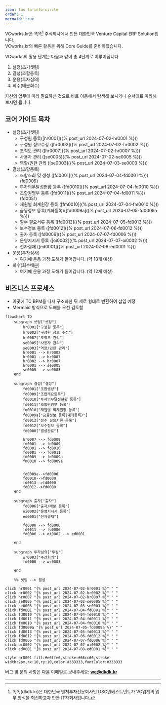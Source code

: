 ```yaml
---
icon: fas fa-info-circle
order: 1
mermaid: true
---
```

VCworks.kr은 똑똑[^dkdk] 주식회사에서 만든 대한민국 Venture Capital ERP Solution입니다.   
VCworks.kr의 빠른 활용을 위해 Core Guide를 준비하였습니다.

VCworks의 활용 단계는 다음과 같이 총 4단계로 이루어집니다

1. 설정(초기셋팅)
2. 결성(조합등록)
3. 운용(투자심의)
4. 회수(배분회수)

자신의 업무에 따라 필요하신 것으로 바로 이동해서 탐색해 보시거나 순서대로 따라해 보시면 됩니다.

## 코어 가이드 목차
- 설정(초기셋팅)
	- 구성원 등록([hr0001]({% post_url 2024-07-02-hr0001 %})) 
	- 구성원 정보수정 ([hr0002]({% post_url 2024-07-02-hr0002 %}))
	- 조직도 관리 ([hr0007]({% post_url 2024-07-02-hr0007 %}))  
	- 사용자 관리 ([se0005]({% post_url 2024-07-02-se0005 %}))  
	- 역할/권한 관리 ([se0003]({% post_url 2024-07-03-se0003 %}))  
- 결성(조합등록)
	- 조합조회 및 생성 ([fd0001]({% post_url 2024-07-04-fd0001 %}))(fd0009) 
	- 투자의무달성현황 등록 ([fd0010]({% post_url 2024-07-04-fd0010 %}))
	- 조합원명부 등록 ([fd0011]({% post_url 2024-07-04-fd0011 %}))(fd0051)
	- 재원별 회계원장 등록 ([fm0010]({% post_url 2024-07-04-fm0010 %}))
	- 금융정보 등록(계좌등록)([fd0009a]({% post_url 2024-07-05-fd0009a %}))
	- 필수 필요서류 등록 ([fd0013]({% post_url 2024-07-05-fd0013 %}))
	- 보수정보 등록 ([fd0012]({% post_url 2024-07-06-fd0012 %}))
	- 출자 등록 ([fd0006]({% post_url 2024-07-07-fd0006 %}))
	- 운영지시서 등록 ([oi0002]({% post_url 2024-07-07-oi0002 %}))
	- 전자결재 ([ed0001]({% post_url 2024-07-08-ed0001 %}))
- 운용(투자심사)
    - 여기에 운용 과정 도해가 들어갑니다. (약 13개 예상)
- 회수(회수배분)
    - 여기에 운용 과정 도해가 들어갑니다. (약 12개 예상)



## 비즈니스 프로세스

- 이곳에 TC BPM을 다시 구조화한 뒤 세로 형태로 변환하여 삽입 예정
- Mermaid 방식으로 도해를 우선 검토함

```mermaid
flowchart TD
    subgraph 셋팅["셋팅"]
        hr0001["구성원 등록"]
        hr0002["구성원 정보 수정"]
        hr0007["조직도 관리"]
        se0005["사용자 관리"]
        se0003["역할/권한 관리"]
        hr0001 --> hr0002
        hr0001 --> hr0007
        hr0002 --> hr0007
        hr0001 --> se0005
        se0005 --> se0003
    end

    subgraph 결성["결성"]
        fd0001["조합생성"]
        fd0009["조합개요등록"]
        fd0010["투자의무달성현황 등록"]
        fd0011["조합원명부 등록"]
        fm0010["재원별 회계원장 등록"]
        fd0009a["금융정보 등록(계좌등록)"]
        fd0013["필수 필요서류 등록"]
        fd0012["보수정보 등록"]
        fd0000["결성완료"]

        hr0007 --> fd0009
        fd0001 --> fd0009
        fd0001 --> fd0010
        fd0001 --> fd0011 
        fd0009 --> fd0009a 
        fm0010 --> fd0009a


        fd0009a-->fd0000
        fd0010-->fd0000
        fd0013-->fd0000
        fd0012-->fd0000
    end

    subgraph 출자["출자"]
        fd0006["출자/배분 등록"]
        oi0002["운영지시서 등록"]
        ed0001["전자결재"]

        fd0000 --> fd0006
        fd0011 --> fd0006
        fd0006 --> oi0002 --> ed0001

    end

    subgraph 투자심의["투심"]
        wr0003["주간회의"]
        fd0000 --> wr0003

    end

    %% 셋팅 --> 결성
    
click hr0001 "{% post_url 2024-07-02-hr0001 %}" " "
click hr0002 "{% post_url 2024-07-02-hr0002 %}" " "
click hr0007 "{% post_url 2024-07-02-hr0007 %}" " "
click se0005 "{% post_url 2024-07-02-se0005 %}" " "
click se0003 "{% post_url 2024-07-03-se0003 %}" " "
click fd0001 "{% post_url 2024-07-04-fd0001 %}" " "
click fd0010 "{% post_url 2024-07-04-fd0010 %}" " "
click fd0011 "{% post_url 2024-07-04-fd0011 %}" " "
click fm0010 "{% post_url 2024-07-04-fm0010 %}" " "
click fd0009a "{% post_url 2024-07-05-fd0009a %}" " "
click fd0013 "{% post_url 2024-07-05-fd0013 %}" " "
click fd0012 "{% post_url 2024-07-06-fd0012 %}" " "
click fd0006 "{% post_url 2024-07-07-fd0006 %}" " "
click oi0002 "{% post_url 2024-07-07-oi0002 %}" " "
click ed0001 "{% post_url 2024-07-08-ed0001 %}" " "

style hr0001 fill:#e6ffe6,stroke:#66cc66,stroke-width:2px,rx:10,ry:10,color:#333333,fontColor:#333333
```

버그 및 문의 사항은 다음 이메일로 보내주세요: **[we@dkdk.kr](mailto:we@dkdk.kr)**


---

[^dkdk]:똑똑(dkdk.kr)은 대한민국 벤처투자전문회사인 DSC인베스트먼트가 VC업계의 업무 방식을 혁신하고자 만든 IT자회사입니다. 
